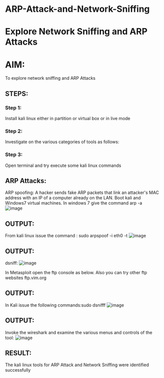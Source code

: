 # ARP-Attack-and-Network-Sniffing
# Explore Network Sniffing and ARP Attacks

# AIM:
To explore network sniffing and ARP Attacks
## STEPS:
### Step 1:
Install kali linux either in partition or virtual box or in live mode
### Step 2:
Investigate on the various categories of tools as follows:
### Step 3:
Open terminal and try execute some kali linux commands
## ARP Attacks:  
ARP spoofing: A hacker sends fake ARP packets that link an attacker's MAC address with an IP of a computer already on the LAN. 
Boot kali and Windows7 virtual machines.
In windows 7 give the command arp -a
![image](https://github.com/Dhanashreemullaithasan/ARP-Attack-and-Network-Sniffing/assets/94165415/e1a1d7a9-501d-4392-91bb-31c14a0ca13e)
## OUTPUT:
From kali linux issue the command :
sudo arpspoof -i eth0 -t <target system> <gateway>
![image](https://github.com/Dhanashreemullaithasan/ARP-Attack-and-Network-Sniffing/assets/94165415/3c071163-9b52-4104-bff9-6aa2e1c12b39)

## OUTPUT:
 dsniff:
![image](https://github.com/Dhanashreemullaithasan/ARP-Attack-and-Network-Sniffing/assets/94165415/1f5a4533-4202-48e1-a1f6-5033b380cc41)

In Metasploit open the ftp console as below. Also you can try other ftp websites ftp.vim.org
## OUTPUT:
In Kali issue the following commands:sudo dsnifff
![image](https://github.com/Dhanashreemullaithasan/ARP-Attack-and-Network-Sniffing/assets/94165415/6fbd5b02-4b48-4349-8dcd-a2d4c16ab712)
## OUTPUT:
Invoke the wireshark and examine the various menus  and controls of the tool:
![image](https://github.com/Dhanashreemullaithasan/ARP-Attack-and-Network-Sniffing/assets/94165415/e8f71f21-5c9c-46a3-a3b4-2b70ba9dbc3d)

## RESULT:
The kali linux tools for ARP Attack and Network Sniffing were identified successfully
